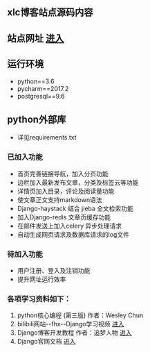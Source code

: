 ## xlc博客站点源码内容

## 站点网址 [进入](http://115.159.55.58/)

## 运行环境
- python==3.6
- pycharm==2017.2
- postgresql==9.6

## python外部库
- 详见requirements.txt

### 已加入功能
- 首页完善链接导航，加入分页功能
- 边栏加入最新发布文章，分类及标签云等功能
- 详情页加入目录，评论及阅读量功能
- 使文章正文支持markdown语法
- Django-haystack 结合 jieba 全文检索功能
- 加入Django-redis 文章页缓存功能
- 在邮件发送上加入celery 异步处理请求
- 自动生成网页请求及数据库请求的log文件

### 待加入功能
- 用户注册、登入及注销功能
- 提升网址运行效率

### 各项学习资料如下：
  1. python核心编程 (第三版)  作者：Wesley Chun
  2. bilibili网站--fhx--Django学习视频    [进入](https://space.bilibili.com/31964921？from=search&seid=9611532700606974575#!/channel/detail?cid=10974)
  3. Django博客开发教程    作者：追梦人物    [进入](http://zmrenwu.com/)
  4. Django官网文档   [进入](https://docs.djangoproject.com/en/1.11/)
